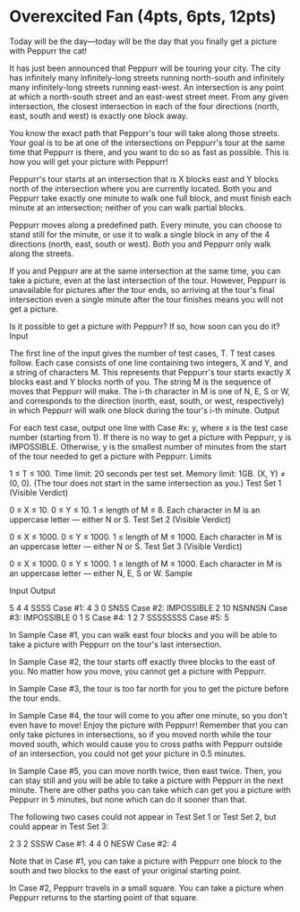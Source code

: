 # Overexcited Fan (4pts, 6pts, 12pts)

Today will be the day—today will be the day that you finally get a picture with
Peppurr the cat!

It has just been announced that Peppurr will be touring your city. The city has
infinitely many infinitely-long streets running north-south and infinitely many
infinitely-long streets running east-west. An intersection is any point at
which a north-south street and an east-west street meet. From any given
intersection, the closest intersection in each of the four directions (north,
east, south and west) is exactly one block away.

You know the exact path that Peppurr's tour will take along those streets. Your
goal is to be at one of the intersections on Peppurr's tour at the same time
that Peppurr is there, and you want to do so as fast as possible. This is how
you will get your picture with Peppurr!

Peppurr's tour starts at an intersection that is X blocks east and Y blocks
north of the intersection where you are currently located. Both you and Peppurr
take exactly one minute to walk one full block, and must finish each minute at
an intersection; neither of you can walk partial blocks.

Peppurr moves along a predefined path. Every minute, you can choose to stand
still for the minute, or use it to walk a single block in any of the 4
directions (north, east, south or west). Both you and Peppurr only walk along
the streets.

If you and Peppurr are at the same intersection at the same time, you can take
a picture, even at the last intersection of the tour. However, Peppurr is
unavailable for pictures after the tour ends, so arriving at the tour's final
intersection even a single minute after the tour finishes means you will not
get a picture.

Is it possible to get a picture with Peppurr? If so, how soon can you do it?
Input

The first line of the input gives the number of test cases, T. T test cases
follow. Each case consists of one line containing two integers, X and Y, and a
string of characters M. This represents that Peppurr's tour starts exactly X
blocks east and Y blocks north of you. The string M is the sequence of moves
that Peppurr will make. The i-th character in M is one of N, E, S or W, and
corresponds to the direction (north, east, south, or west, respectively) in
which Peppurr will walk one block during the tour's i-th minute. Output

For each test case, output one line with Case #x: y, where x is the test case
number (starting from 1). If there is no way to get a picture with Peppurr, y
is IMPOSSIBLE. Otherwise, y is the smallest number of minutes from the start of
the tour needed to get a picture with Peppurr. Limits

1 ≤ T ≤ 100.
Time limit: 20 seconds per test set.
Memory limit: 1GB.
(X, Y) ≠ (0, 0). (The tour does not start in the same intersection as you.)
Test Set 1 (Visible Verdict)

0 ≤ X ≤ 10.
0 ≤ Y ≤ 10.
1 ≤ length of M ≤ 8.
Each character in M is an uppercase letter — either N or S.
Test Set 2 (Visible Verdict)

0 ≤ X ≤ 1000.
0 ≤ Y ≤ 1000.
1 ≤ length of M ≤ 1000.
Each character in M is an uppercase letter — either N or S.
Test Set 3 (Visible Verdict)

0 ≤ X ≤ 1000.
0 ≤ Y ≤ 1000.
1 ≤ length of M ≤ 1000.
Each character in M is an uppercase letter — either N, E, S or W.
Sample

Input Output

5
4 4 SSSS Case #1: 4
3 0 SNSS Case #2: IMPOSSIBLE
2 10 NSNNSN Case #3: IMPOSSIBLE
0 1 S Case #4: 1
2 7 SSSSSSSS Case #5: 5

In Sample Case #1, you can walk east four blocks and you will be able to take a
picture with Peppurr on the tour's last intersection.

In Sample Case #2, the tour starts off exactly three blocks to the east of you.
No matter how you move, you cannot get a picture with Peppurr.

In Sample Case #3, the tour is too far north for you to get the picture before
the tour ends.

In Sample Case #4, the tour will come to you after one minute, so you don't
even have to move! Enjoy the picture with Peppurr! Remember that you can only
take pictures in intersections, so if you moved north while the tour moved
south, which would cause you to cross paths with Peppurr outside of an
intersection, you could not get your picture in 0.5 minutes.

In Sample Case #5, you can move north twice, then east twice. Then, you can
stay still and you will be able to take a picture with Peppurr in the next
minute. There are other paths you can take which can get you a picture with
Peppurr in 5 minutes, but none which can do it sooner than that.

The following two cases could not appear in Test Set 1 or Test Set 2, but could
appear in Test Set 3:

2
3 2 SSSW Case #1: 4
4 0 NESW Case #2: 4

Note that in Case #1, you can take a picture with Peppurr one block to the
south and two blocks to the east of your original starting point.

In Case #2, Peppurr travels in a small square. You can take a picture when
Peppurr returns to the starting point of that square.
